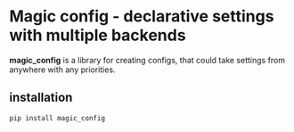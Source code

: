 # Magic config - declarative settings with multiple backends

**magic_config** is a library for creating configs, that could take
settings from anywhere with any priorities.

## installation

`pip install magic_config`
